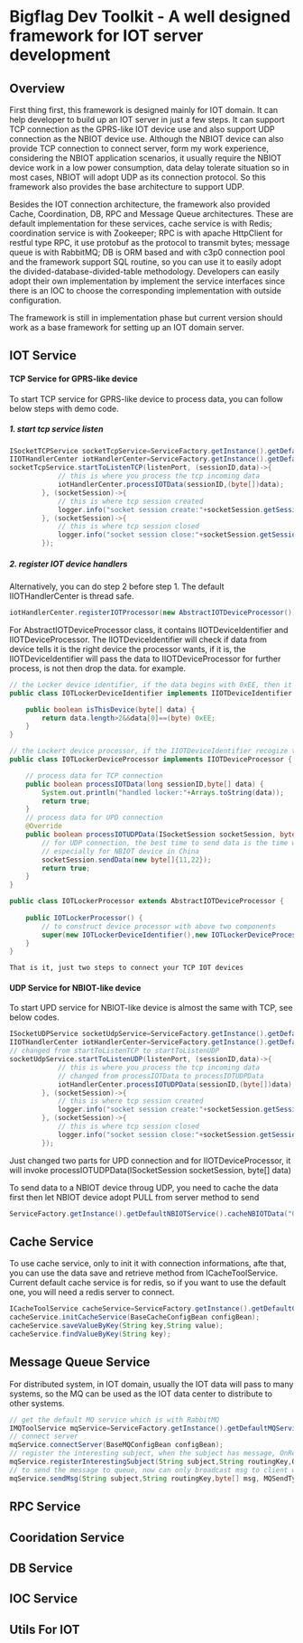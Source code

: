 Bigflag Dev Toolkit - A well designed framework for IOT server development
===================================================
Overview
--------

First thing first, this framework is designed mainly for IOT domain. It can help developer to build up an IOT server in just a few steps. It can support TCP connection as the GPRS-like IOT device use and also support UDP connection as the NBIOT device use. Although the NBIOT device can also provide TCP connection to connect server, form my work experience, considering the NBIOT application scenarios, it usually require the NBIOT device work in a low power consumption, data delay tolerate situation so in most cases, NBIOT will adopt UDP as its connection protocol. So this framework also provides the base architecture to support UDP.

Besides the IOT connection architecture, the framework also provided Cache, Coordination, DB, RPC and Message Queue architectures. These are default implementation for these services, cache service is with Redis; coordination service is with Zookeeper; RPC is with apache HttpClient for restful type RPC, it use protobuf as the protocol to transmit bytes;
message queue is with RabbitMQ; DB is ORM based and with c3p0 connection pool and the framework support SQL routine, so you can use it to easily adopt the divided-database-divided-table methodology. Developers can easily adopt their own implementation by implement the service interfaces since there is an IOC to choose the corresponding implementation with outside configuration.

The framework is still in implementation phase but current version should work as a base framework for setting up an IOT domain server.

IOT Service
---
#### TCP Service for GPRS-like device
To start TCP service for GPRS-like device to process data, you can follow below steps with demo code. 
##### 1. start tcp service listen

``` java
ISocketTCPService socketTcpService=ServiceFactory.getInstance().getDefaultSocketTCPService();
IIOTHandlerCenter iotHandlerCenter=ServiceFactory.getInstance().getDefaultIOTHandlerCenter();
socketTcpService.startToListenTCP(listenPort, (sessionID,data)->{
            // this is where you process the tcp incoming data
    		iotHandlerCenter.processIOTData(sessionID,(byte[])data);
		}, (socketSession)->{
            // this is where tcp session created
			logger.info("socket session create:"+socketSession.getSessionID()+" sessionCount:"+socketTcpService.getAllSocketSessions().size());
		}, (socketSession)->{
            // this is where tcp session closed
			logger.info("socket session close:"+socketSession.getSessionID()+"sessionCount:"+socketTcpService.getAllSocketSessions().size());
		});
```
##### 2. register IOT device handlers
Alternatively, you can do step 2 before step 1. The default IIOTHandlerCenter is thread safe.
```java
iotHandlerCenter.registerIOTProcessor(new AbstractIOTDeviceProcessor());
```
For AbstractIOTDeviceProcessor class, it contains IIOTDeviceIdentifier and IIOTDeviceProcessor. The IIOTDeviceIdentifier will check if data from device tells it is the right device the processor wants, if it is, the IIOTDeviceIdentifier will pass the data to IIOTDeviceProcessor for further process, is not then drop the data. for example.
``` java
// the Locker device identifier, if the data begins with 0xEE, then it is the Locker device
public class IOTLockerDeviceIdentifier implements IIOTDeviceIdentifier {

	public boolean isThisDevice(byte[] data) {
		return data.length>2&&data[0]==(byte) 0xEE;
	}
}

// the Lockert device processor, if the IIOTDeviceIdentifier recogize the device, then will continue process the data
public class IOTLockerDeviceProcessor implements IIOTDeviceProcessor {

    // process data for TCP connection
	public boolean processIOTData(long sessionID,byte[] data) {
		System.out.println("handled locker:"+Arrays.toString(data));
		return true;
	}
    // process data for UPD connection
	@Override
	public boolean processIOTUDPData(ISocketSession socketSession, byte[] data) {
        // for UDP connection, the best time to send data is the time when you receivce data from it
        // especially for NBIOT device in China
        socketSession.sendData(new byte[]{11,22});
		return true;
	}
}

public class IOTLockerProcessor extends AbstractIOTDeviceProcessor {
    
	public IOTLockerProcessor() {
        // to construct device processor with above two components
		super(new IOTLockerDeviceIdentifier(),new IOTLockerDeviceProcessor());
	}
}
```
`That is it, just two steps to connect your TCP IOT devices`
#### UDP Service for NBIOT-like device
To start UPD service for NBIOT-like device is almost the same with TCP, see below codes.
``` java
ISocketUDPService socketUdpService=ServiceFactory.getInstance().getDefaultSocketUDPService();
IIOTHandlerCenter iotHandlerCenter=ServiceFactory.getInstance().getDefaultIOTHandlerCenter();
// changed from startToListenTCP to startToListenUDP
socketUdpService.startToListenUDP(listenPort, (sessionID,data)->{
            // this is where you process the tcp incoming data
            // changed from processIOTData to processIOTUDPData
        	iotHandlerCenter.processIOTUDPData(sessionID,(byte[])data);
		}, (socketSession)->{
            // this is where tcp session created
			logger.info("socket session create:"+socketSession.getSessionID()+" sessionCount:"+socketUdpService.getAllSocketSessions().size());
		}, (socketSession)->{
            // this is where tcp session closed
			logger.info("socket session close:"+socketSession.getSessionID()+"sessionCount:"+socketUdpService.getAllSocketSessions().size());
		});
```
Just changed two parts for UPD connection and for IIOTDeviceProcessor, it will invoke processIOTUDPData(ISocketSession socketSession, byte[] data) 

To send data to a NBIOT device throug UDP, you need to cache the data first then let NBIOT device adopt PULL from server method to send
``` java
ServiceFactory.getInstance().getDefaultNBIOTService().cacheNBIOTData("00,00", new byte[]{11,22,33,44});
```

Cache Service
---
To use cache service, only to init it with connection informations, afte that, you can use the data save and retrieve method from ICacheToolService.
Current default cache service is for redis, so if you want to use the default one, you will need a redis server to connect.
```java
ICacheToolService cacheService=ServiceFactory.getInstance().getDefaultCacheToolService();
cacheService.initCacheService(BaseCacheConfigBean configBean);
cacheService.saveValueByKey(String key,String value);
cacheService.findValueByKey(String key);
```

Message Queue Service
---
For distributed system, in IOT domain, usually the IOT data will pass to many systems, so the MQ can be used as the IOT data center to distribute to other systems.

``` java
// get the default MQ service which is with RabbitMQ
IMQToolService mqService=ServiceFactory.getInstance().getDefaultMQService();
// connect server
mqService.connectServer(BaseMQConfigBean configBean);
// register the interesting subject, when the subject has message, OnReceiveMsg will receive
mqService.registerInterestingSubject(String subject,String routingKey,OnReceiveMsg onReceiveMsg);
// to send the message to queue, now can only broadcast msg to client who are interested
mqService.sendMsg(String subject,String routingKey,byte[] msg, MQSendType mqSendType);

```
RPC Service
---

Cooridation Service
---

DB Service
---

IOC Service
---

Utils For IOT
---
